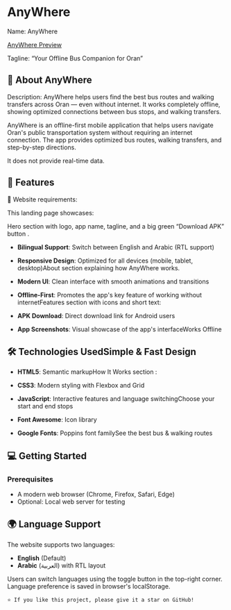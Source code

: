# AnyWhere 

Name: AnyWhere

[AnyWhere Preview](https://anywheretransit.app)

Tagline: “Your Offline Bus Companion for Oran”

## 📱 About AnyWhere

Description: AnyWhere helps users find the best bus routes and walking transfers across Oran — even without internet. It works completely offline, showing optimized connections between bus stops, and walking transfers.

AnyWhere is an offline-first mobile application that helps users navigate Oran's public transportation system without requiring an internet connection. The app provides optimized bus routes, walking transfers, and step-by-step directions.

It does not provide real-time data.

## 🌟 Features

🎯 Website requirements:

This landing page showcases:

Hero section with logo, app name, tagline, and a big green “Download APK” button .

- **Bilingual Support**: Switch between English and Arabic (RTL support)

- **Responsive Design**: Optimized for all devices (mobile, tablet, desktop)About section explaining how AnyWhere works.

- **Modern UI**: Clean interface with smooth animations and transitions

- **Offline-First**: Promotes the app's key feature of working without internetFeatures section with icons and short text:

- **APK Download**: Direct download link for Android users

- **App Screenshots**: Visual showcase of the app's interfaceWorks Offline

## 🛠️ Technologies UsedSimple & Fast Design


- **HTML5**: Semantic markupHow It Works section :

- **CSS3**: Modern styling with Flexbox and Grid

- **JavaScript**: Interactive features and language switchingChoose your start and end stops

- **Font Awesome**: Icon library

- **Google Fonts**: Poppins font familySee the best bus & walking routes


## 💻 Getting Started

### Prerequisites

- A modern web browser (Chrome, Firefox, Safari, Edge)
- Optional: Local web server for testing

## 🌍 Language Support

The website supports two languages:

- **English** (Default)
- **Arabic** (العربية) with RTL layout

Users can switch languages using the toggle button in the top-right corner. Language preference is saved in browser's localStorage.

```
⭐️ If you like this project, please give it a star on GitHub!




